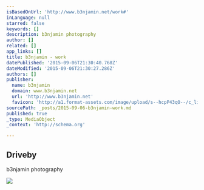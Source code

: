 ```yaml
---
isBasedOnUrl: 'http://www.b3njamin.net/work#'
inLanguage: null
starred: false
keywords: []
description: b3njamin photography
author: []
related: []
app_links: []
title: b3njamin - work
datePublished: '2015-09-06T21:30:40.768Z'
dateModified: '2015-09-06T21:30:27.286Z'
authors: []
publisher:
  name: b3njamin
  domain: www.b3njamin.net
  url: 'http://www.b3njamin.net'
  favicon: 'http://a1.format-assets.com/image/upload/s--hcpP43qO--/c_limit,g_center,h_16,w_16/a_auto,fl_keep_iptc.progressive,q_95/325191-15053501-b3njamin_card.ico'
sourcePath: _posts/2015-09-06-b3njamin-work.md
published: true
_type: MediaObject
_context: 'http://schema.org'

---
```

<article style=""><h1>Driveby</h1><p>b3njamin photography</p><img src="http://a3.format-assets.com/image/private/s--VcC1zPAS--/c_limit,g_center,h_1200,w_65535/a_auto,fl_keep_iptc.progressive,q_95/spentay-statueSLOW2_wny0e0.gif" /></article>